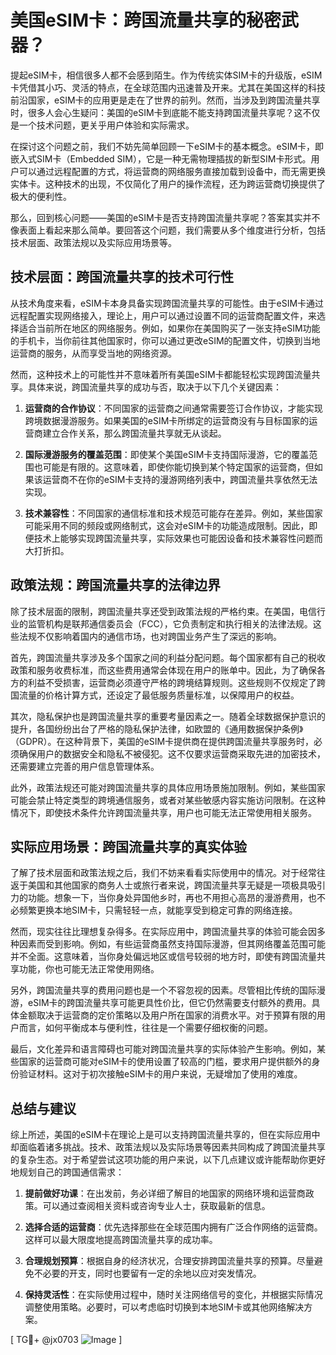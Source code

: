 # 美国eSIM卡：跨国流量共享的秘密武器？

提起eSIM卡，相信很多人都不会感到陌生。作为传统实体SIM卡的升级版，eSIM卡凭借其小巧、灵活的特点，在全球范围内迅速普及开来。尤其在美国这样的科技前沿国家，eSIM卡的应用更是走在了世界的前列。然而，当涉及到跨国流量共享时，很多人会心生疑问：美国的eSIM卡到底能不能支持跨国流量共享呢？这不仅是一个技术问题，更关乎用户体验和实际需求。

在探讨这个问题之前，我们不妨先简单回顾一下eSIM卡的基本概念。eSIM卡，即嵌入式SIM卡（Embedded SIM），它是一种无需物理插拔的新型SIM卡形式。用户可以通过远程配置的方式，将运营商的网络服务直接加载到设备中，而无需更换实体卡。这种技术的出现，不仅简化了用户的操作流程，还为跨运营商切换提供了极大的便利性。

那么，回到核心问题——美国的eSIM卡是否支持跨国流量共享呢？答案其实并不像表面上看起来那么简单。要回答这个问题，我们需要从多个维度进行分析，包括技术层面、政策法规以及实际应用场景等。

## 技术层面：跨国流量共享的技术可行性

从技术角度来看，eSIM卡本身具备实现跨国流量共享的可能性。由于eSIM卡通过远程配置实现网络接入，理论上，用户可以通过设置不同的运营商配置文件，来选择适合当前所在地区的网络服务。例如，如果你在美国购买了一张支持eSIM功能的手机卡，当你前往其他国家时，你可以通过更改eSIM的配置文件，切换到当地运营商的服务，从而享受当地的网络资源。

然而，这种技术上的可能性并不意味着所有美国eSIM卡都能轻松实现跨国流量共享。具体来说，跨国流量共享的成功与否，取决于以下几个关键因素：

1. **运营商的合作协议**：不同国家的运营商之间通常需要签订合作协议，才能实现跨境数据漫游服务。如果美国的eSIM卡所绑定的运营商没有与目标国家的运营商建立合作关系，那么跨国流量共享就无从谈起。
   
2. **国际漫游服务的覆盖范围**：即使某个美国eSIM卡支持国际漫游，它的覆盖范围也可能是有限的。这意味着，即使你能切换到某个特定国家的运营商，但如果该运营商不在你的eSIM卡支持的漫游网络列表中，跨国流量共享依然无法实现。

3. **技术兼容性**：不同国家的通信标准和技术规范可能存在差异。例如，某些国家可能采用不同的频段或网络制式，这会对eSIM卡的功能造成限制。因此，即便技术上能够实现跨国流量共享，实际效果也可能因设备和技术兼容性问题而大打折扣。

## 政策法规：跨国流量共享的法律边界

除了技术层面的限制，跨国流量共享还受到政策法规的严格约束。在美国，电信行业的监管机构是联邦通信委员会（FCC），它负责制定和执行相关的法律法规。这些法规不仅影响着国内的通信市场，也对跨国业务产生了深远的影响。

首先，跨国流量共享涉及多个国家之间的利益分配问题。每个国家都有自己的税收政策和服务收费标准，而这些费用通常会体现在用户的账单中。因此，为了确保各方的利益不受损害，运营商必须遵守严格的跨境结算规则。这些规则不仅规定了跨国流量的价格计算方式，还设定了最低服务质量标准，以保障用户的权益。

其次，隐私保护也是跨国流量共享的重要考量因素之一。随着全球数据保护意识的提升，各国纷纷出台了严格的隐私保护法律，如欧盟的《通用数据保护条例》（GDPR）。在这种背景下，美国的eSIM卡提供商在提供跨国流量共享服务时，必须确保用户的数据安全和隐私不被侵犯。这不仅要求运营商采取先进的加密技术，还需要建立完善的用户信息管理体系。

此外，政策法规还可能对跨国流量共享的具体应用场景施加限制。例如，某些国家可能会禁止特定类型的跨境通信服务，或者对某些敏感内容实施访问限制。在这种情况下，即使技术条件允许跨国流量共享，用户也可能无法正常使用相关服务。

## 实际应用场景：跨国流量共享的真实体验

了解了技术层面和政策法规之后，我们不妨来看看实际使用中的情况。对于经常往返于美国和其他国家的商务人士或旅行者来说，跨国流量共享无疑是一项极具吸引力的功能。想象一下，当你身处异国他乡时，再也不用担心高昂的漫游费用，也不必频繁更换本地SIM卡，只需轻轻一点，就能享受到稳定可靠的网络连接。

然而，现实往往比理想复杂得多。在实际应用中，跨国流量共享的体验可能会因多种因素而受到影响。例如，有些运营商虽然支持国际漫游，但其网络覆盖范围可能并不全面。这意味着，当你身处偏远地区或信号较弱的地方时，即使有跨国流量共享功能，你也可能无法正常使用网络。

另外，跨国流量共享的费用问题也是一个不容忽视的因素。尽管相比传统的国际漫游，eSIM卡的跨国流量共享可能更具性价比，但它仍然需要支付额外的费用。具体金额取决于运营商的定价策略以及用户所在国家的消费水平。对于预算有限的用户而言，如何平衡成本与便利性，往往是一个需要仔细权衡的问题。

最后，文化差异和语言障碍也可能对跨国流量共享的实际体验产生影响。例如，某些国家的运营商可能对eSIM卡的使用设置了较高的门槛，要求用户提供额外的身份验证材料。这对于初次接触eSIM卡的用户来说，无疑增加了使用的难度。

## 总结与建议

综上所述，美国的eSIM卡在理论上是可以支持跨国流量共享的，但在实际应用中却面临着诸多挑战。技术、政策法规以及实际场景等因素共同构成了跨国流量共享的复杂生态。对于希望尝试这项功能的用户来说，以下几点建议或许能帮助你更好地规划自己的跨国通信需求：

1. **提前做好功课**：在出发前，务必详细了解目的地国家的网络环境和运营商政策。可以通过查阅相关资料或咨询专业人士，获取最新的信息。

2. **选择合适的运营商**：优先选择那些在全球范围内拥有广泛合作网络的运营商。这样可以最大限度地提高跨国流量共享的成功率。

3. **合理规划预算**：根据自身的经济状况，合理安排跨国流量共享的预算。尽量避免不必要的开支，同时也要留有一定的余地以应对突发情况。

4. **保持灵活性**：在实际使用过程中，随时关注网络信号的变化，并根据实际情况调整使用策略。必要时，可以考虑临时切换到本地SIM卡或其他网络解决方案。

[ TG💪+ @jx0703 ![Image](https://github.com/user-attachments/assets/dbca1d08-cadb-493c-b0ec-ad6f7a83f270) ]